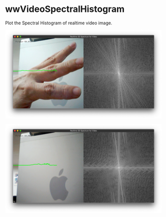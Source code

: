 # wwVideoSpectralHistogram
Plot the Spectral Histogram of realtime video image.

![Histogram example]( https://github.com/bemoregt/ofxVideoSpectralHistogram/blob/master/t1.png "exmaple")

![Histogram example]( https://github.com/bemoregt/ofxVideoSpectralHistogram/blob/master/t2.png "exmaple")
